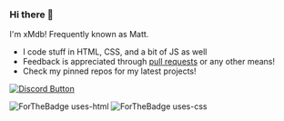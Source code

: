 ### Hi there 👋

I'm xMdb! Frequently known as Matt.

- I code stuff in HTML, CSS, and a bit of JS as well
- Feedback is appreciated through [pull requests](https://github.com/xMdb/xMdb/pulls) or any other means!
- Check my pinned repos for my latest projects!

[![Discord Button](https://img.shields.io/badge/Discord-xMdb%237897-orange?style=for-the-badge&logo=discord)](http://dsc.bio/xmdb)

![ForTheBadge uses-html](http://ForTheBadge.com/images/badges/uses-html.svg) ![ForTheBadge uses-css](http://ForTheBadge.com/images/badges/uses-css.svg)
